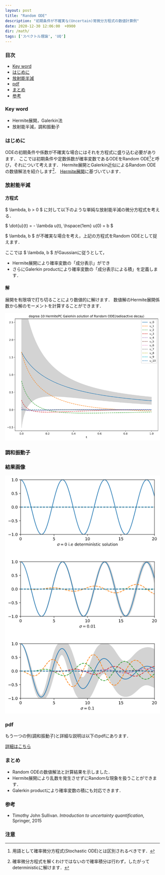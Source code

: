 ```yaml
---
layout: post
title: "Random ODE"
description: "初期条件が不確実な(Uncertain)常微分方程式の数値計算例"
date: 2020-12-30 12:06:00  +0900
dir: /math/
tags: ['スペクトル理論', 'UQ']
---
```


### 目次
- [Key word](#key-word)
- [はじめに](#はじめに)
- [放射能半減](#放射能半減)
- [pdf](#pdf)
- [まとめ](#まとめ)
- [参考](#参考)

### Key word
- Hermite展開，Galerkin法
- 放射能半減，調和振動子

### はじめに
ODEの初期条件や係数が不確実な場合にはそれを方程式に盛り込む必要があります．
ここでは初期条件や定数係数が確率変数であるODEをRandom ODE[^random_ode]と呼び，それについて考えます．
Hermite展開とGalerkin近似によるRandom ODEの数値解法を紹介します[^stochatic_sol]．
[Hermite展開](/math/2020/11/01/winner-hermite-expansion.html)に基づいています．

### 放射能半減

#### 方程式
$ \lambda, b > 0 $ に対して以下のような単純な放射能半減の微分方程式を考える．

$ \dot{u}(t) = - \lambda u(t), \hspace{1em} u(0) = b $

$ \lambda, b $ が不確実な場合を考え，上記の方程式をRandom ODEとして捉えます．

ここでは $ \lambda, b $ がGaussianに従うとして，
- Hermite展開により確率変数の「成分表示」ができ
- さらにGalerkin productにより確率変数の「成分表示による積」を定義します．

#### 解
展開を有限項で打ち切ることにより数値的に解けます．
数値解のHermite展開係数から解のモーメントを計算することができます．

![Random Radioactive](/assets/img/math/radioactive_random_ode.png)

### 調和振動子
### 結果画像
![Random Harmonic Oscillator](/assets/img/math/harmonic_oscillator_random_ode.png)

### pdf
もう一つの例(調和振動子)と詳細な説明は以下のpdfにあります．

[詳細はこちら](/math/pdf/chapter12.pdf)

### まとめ
- Random ODEの数値解法と計算結果を示しました．
- Hermite展開により乱数を発生させずにRandomな現象を扱うことができます．
- Galerkin productにより確率変数の積にも対応できます．

### 参考
- Timothy John Sullivan. *Introduction to uncertainty quantification*, Springer, 2015

### 注意
[^random_ode]: 用語として確率微分方程式(Stochastic ODE)とは区別されるべきです．
[^stochatic_sol]: 確率微分方程式を解くわけではないので確率積分は行わず，したがってdeterministicに解けます．
